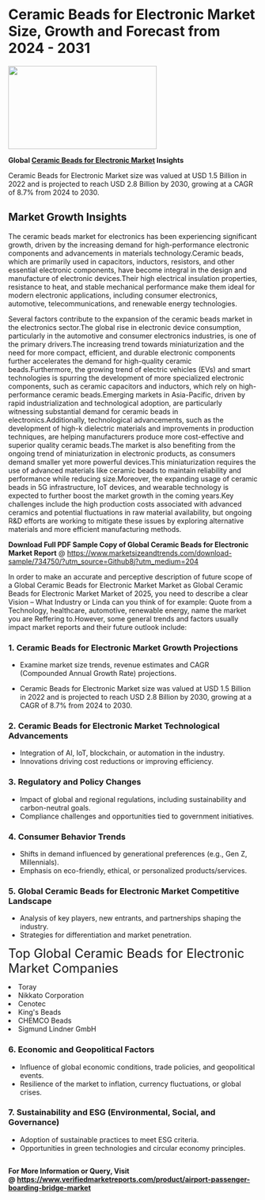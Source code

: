 <H1>Ceramic Beads for Electronic Market Size, Growth and Forecast from 2024 - 2031</H1><img class="aligncenter size-medium wp-image-584254" src="https://thirdeyenews.in/wp-content/uploads/2024/09/Global-Market-Research-300x168.jpeg" alt="" width="300" height="168" /><p><strong>Global&nbsp;<a href="https://www.marketsizeandtrends.com/download-sample/734750/?utm_source=Github8j?utm_medium=204">Ceramic Beads for Electronic Market</a> Insights</strong></p><p>Ceramic Beads for Electronic Market size was valued at USD 1.5 Billion in 2022 and is projected to reach USD 2.8 Billion by 2030, growing at a CAGR of 8.7% from 2024 to 2030.</p><p><h2>Market Growth Insights</h2> <p>The ceramic beads market for electronics has been experiencing significant growth, driven by the increasing demand for high-performance electronic components and advancements in materials technology.Ceramic beads, which are primarily used in capacitors, inductors, resistors, and other essential electronic components, have become integral in the design and manufacture of electronic devices.Their high electrical insulation properties, resistance to heat, and stable mechanical performance make them ideal for modern electronic applications, including consumer electronics, automotive, telecommunications, and renewable energy technologies.</p> <p></p> <p>Several factors contribute to the expansion of the ceramic beads market in the electronics sector.The global rise in electronic device consumption, particularly in the automotive and consumer electronics industries, is one of the primary drivers.The increasing trend towards miniaturization and the need for more compact, efficient, and durable electronic components further accelerates the demand for high-quality ceramic beads.Furthermore, the growing trend of electric vehicles (EVs) and smart technologies is spurring the development of more specialized electronic components, such as ceramic capacitors and inductors, which rely on high-performance ceramic beads.Emerging markets in Asia-Pacific, driven by rapid industrialization and technological adoption, are particularly witnessing substantial demand for ceramic beads in electronics.Additionally, technological advancements, such as the development of high-k dielectric materials and improvements in production techniques, are helping manufacturers produce more cost-effective and superior quality ceramic beads.The market is also benefiting from the ongoing trend of miniaturization in electronic products, as consumers demand smaller yet more powerful devices.This miniaturization requires the use of advanced materials like ceramic beads to maintain reliability and performance while reducing size.Moreover, the expanding usage of ceramic beads in 5G infrastructure, IoT devices, and wearable technology is expected to further boost the market growth in the coming years.Key challenges include the high production costs associated with advanced ceramics and potential fluctuations in raw material availability, but ongoing R&D efforts are working to mitigate these issues by exploring alternative materials and more efficient manufacturing methods.</p> <p></p><p><span class=""><strong>Download Full PDF Sample Copy of Global Ceramic Beads for Electronic Market Report</strong> @ <a href="https://www.marketsizeandtrends.com/download-sample/734750/?utm_source=Github8j?utm_medium=204" target="_blank">https://www.marketsizeandtrends.com/download-sample/734750/?utm_source=Github8j?utm_medium=204</a></span></p><p>In order to make an accurate and perceptive description of future scope of a Global&nbsp;Ceramic Beads for Electronic Market Market as Global&nbsp;Ceramic Beads for Electronic Market Market of 2025, you need to describe a clear Vision &ndash; What Industry or Linda can you think of for example: Quote from a Technology, healthcare, automotive, renewable energy, name the market you are Reffering to.However, some general trends and factors usually impact market reports and their future outlook include:</p><h3>1.&nbsp;<strong>Ceramic Beads for Electronic Market Growth Projections</strong></h3><ul><li>Examine market size trends, revenue estimates and CAGR (Compounded Annual Growth Rate) projections.</li><li><p>Ceramic Beads for Electronic Market size was valued at USD 1.5 Billion in 2022 and is projected to reach USD 2.8 Billion by 2030, growing at a CAGR of 8.7% from 2024 to 2030.</p></li></ul><h3>2.&nbsp;<strong>Ceramic Beads for Electronic Market Technological Advancements</strong></h3><ul><li>Integration of AI, IoT, blockchain, or automation in the industry.</li><li>Innovations driving cost reductions or improving efficiency.</li></ul><h3>3.&nbsp;<strong>Regulatory and Policy Changes</strong></h3><ul><li>Impact of global and regional regulations, including sustainability and carbon-neutral goals.</li><li>Compliance challenges and opportunities tied to government initiatives.</li></ul><h3>4.&nbsp;<strong>Consumer Behavior Trends</strong></h3><ul><li>Shifts in demand influenced by generational preferences (e.g., Gen Z, Millennials).</li><li>Emphasis on eco-friendly, ethical, or personalized products/services.</li></ul><h3>5.&nbsp;<strong>Global Ceramic Beads for Electronic Market Competitive Landscape</strong></h3><ul><li>Analysis of key players, new entrants, and partnerships shaping the industry.</li><li>Strategies for differentiation and market penetration.</li></ul><p data-pm-slice="1 1 []"><span style="color: inherit; font-family: inherit; font-size: 25px;">Top Global Ceramic Beads for Electronic Market Companies</span></p><div class="" data-test-id=""><p><li>Toray</li><li> Nikkato Corporation</li><li> Cenotec</li><li> King's Beads</li><li> CHEMCO Beads</li><li> Sigmund Lindner GmbH</li></p></div><h3>6.&nbsp;<strong>Economic and Geopolitical Factors</strong></h3><ul><li>Influence of global economic conditions, trade policies, and geopolitical events.</li><li>Resilience of the market to inflation, currency fluctuations, or global crises.</li></ul><h3>7.&nbsp;<strong>Sustainability and ESG (Environmental, Social, and Governance)</strong></h3><ul><li>Adoption of sustainable practices to meet ESG criteria.</li><li>Opportunities in green technologies and circular economy principles.</li></ul><h2><strong style="font-size: 14px;">For More Information or Query, Visit @&nbsp;</strong><a style="background-color: #ffffff; font-size: 14px;" href="https://www.marketsizeandtrends.com/report/ceramic-beads-for-electronic-market/" target="_blank">https://www.verifiedmarketreports.com/product/airport-passenger-boarding-bridge-market</a></h2>